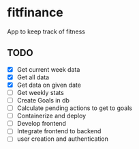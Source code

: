 # fitfinance

App to keep track of fitness

## TODO
- [x] Get current week data
- [x] Get all data
- [x] Get data on given date
- [ ] Get weekly stats
- [ ] Create Goals in db
- [ ] Calculate pending actions to get to goals
- [ ] Containerize and deploy
- [ ] Develop frontend
- [ ] Integrate frontend to backend
- [ ] user creation and authentication
